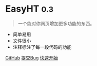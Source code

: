 
# EasyHT <small>0.3</small>

> 一个能对你网页增加更多功能的东西。

- 简单易用
- 文件很小
- 注释标注了每一段代码的功能

[GitHub](https://github.com/yellowface233/EasyHT)
[提交Bug](https://github.com/yellowface233/Easyht-Bug)
[快速开始](/#/?id=快速开始)
